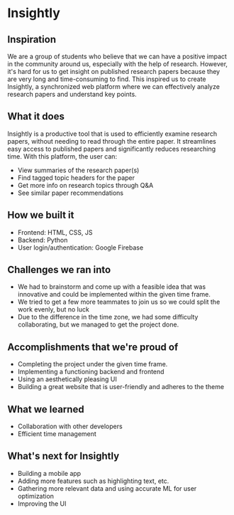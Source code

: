 # Insightly

## Inspiration
We are a group of students who believe that we can have a positive impact in the community around us, especially with the help of research. However, it's hard for us to get insight on published research papers because they are very long and time-consuming to find. This inspired us to create Insightly, a synchronized web platform where we can effectively analyze research papers and understand key points. 

## What it does
Insightly is a productive tool that is used to efficiently examine research papers, without needing to read through the entire paper. It streamlines easy access to published papers and significantly reduces researching time. With this platform, the user can: 
- View summaries of the research paper(s)
- Find tagged topic headers for the paper
- Get more info on research topics through Q&A
- See similar paper recommendations

## How we built it
- Frontend: HTML, CSS, JS
- Backend: Python
- User login/authentication: Google Firebase

## Challenges we ran into
- We had to brainstorm and come up with a feasible idea that was innovative and could be implemented within the given time frame.
- We tried to get a few more teammates to join us so we could split the work evenly, but no luck
- Due to the difference in the time zone, we had some difficulty collaborating, but we managed to get the project done.

## Accomplishments that we're proud of
- Completing the project under the given time frame.
- Implementing a functioning backend and frontend
- Using an aesthetically pleasing UI
- Building a great website that is user-friendly and adheres to the theme

## What we learned
- Collaboration with other developers
- Efficient time management

## What's next for Insightly
- Building a mobile app
- Adding more features such as highlighting text, etc. 
- Gathering more relevant data and using accurate ML for user optimization
- Improving the UI
